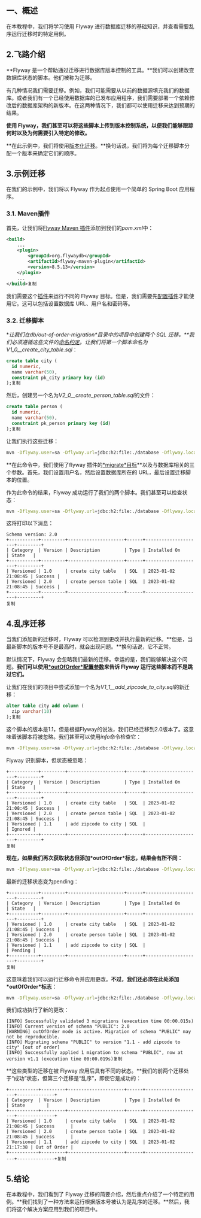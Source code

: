 ## **一、概述**

在本教程中，我们将学习使用 Flyway 进行数据库迁移的基础知识，并查看需要乱序运行迁移时的特定用例。

## **2.飞路介绍**

**Flyway 是一个帮助通过迁移进行数据库版本控制的工具。**我们可以创建改变数据库状态的脚本。他们被称为迁移。

有几种情况我们需要迁移。例如，我们可能需要从以前的数据源填充我们的数据库。或者我们有一个已经使用数据库的已发布应用程序，我们需要部署一个依赖修改后的数据库架构的新版本。在这两种情况下，我们都可以使用迁移来达到预期的结果。

**使用 Flyway，我们甚至可以将这些脚本上传到版本控制系统，以便我们能够跟踪何时以及为何需要引入特定的修改。**

**在此示例中，我们将使用[版本化迁移](https://flywaydb.org/documentation/concepts/migrations#versioned-migrations)。**换句话说，我们将为每个迁移脚本分配一个版本来确定它们的顺序。

## **3.示例迁移**

在我们的示例中，我们将以 Flyway 作为起点使用一个简单的 Spring Boot 应用程序。

### **3.1. Maven插件**

首先，让我们将[Flyway Maven 插件](https://mvnrepository.com/artifact/org.flywaydb/flyway-maven-plugin)添加到我们的*pom.xml*中：

```xml
<build>
    ...
    <plugin>
        <groupId>org.flywaydb</groupId>
        <artifactId>flyway-maven-plugin</artifactId>
        <version>8.5.13</version>
    </plugin>
    ...
</build>复制
```

我们需要这个[插件](https://flywaydb.org/documentation/usage/maven/)来运行不同的 Flyway 目标。但是，我们需要先[配置插件](https://www.baeldung.com/database-migrations-with-flyway#1-plugin-configuration)才能使用它。这可以包括设置数据库 URL、用户名和密码等。

### **3.2. 迁移脚本**

***让我们在db/out-of-order-migration\*目录中的项目中创建两个 SQL 迁移。**我们必须遵循这些文件的[命名约定](https://www.baeldung.com/database-migrations-with-flyway#3-define-first-migration)。让我们将第一个脚本命名为*V1_0__create_city_table.sql*：

```sql
create table city (
  id numeric,
  name varchar(50),
  constraint pk_city primary key (id)
);复制
```

然后，创建另一个名为*V2_0__create_person_table.sql*的文件：

```sql
create table person (
  id numeric,
  name varchar(50),
  constraint pk_person primary key (id)
);复制
```

让我们执行这些迁移：

```bash
mvn -Dflyway.user=sa -Dflyway.url=jdbc:h2:file:./database -Dflyway.locations=filesystem:db/out-of-order-migration flyway:migrate复制
```

**在此命令中，我们使用了flyway 插件的[\*migrate\*目标](https://flywaydb.org/documentation/usage/maven/migrate)**以及与数据库相关的三个参数。首先，我们设置用户名，然后设置数据库所在的 URL，最后设置迁移脚本的位置。

作为此命令的结果，Flyway 成功运行了我们的两个脚本。我们甚至可以检查状态：

```bash
mvn -Dflyway.user=sa -Dflyway.url=jdbc:h2:file:./database -Dflyway.locations=filesystem:db/out-of-order-migration flyway:info复制
```

这将打印以下消息：

```plaintext
Schema version: 2.0
+-----------+---------+---------------------+------+---------------------+---------+
| Category  | Version | Description         | Type | Installed On        | State   |
+-----------+---------+---------------------+------+---------------------+---------+
| Versioned | 1.0     | create city table   | SQL  | 2023-01-02 21:08:45 | Success |
| Versioned | 2.0     | create person table | SQL  | 2023-01-02 21:08:45 | Success |
+-----------+---------+---------------------+------+---------------------+---------+
复制
```

## **4.乱序迁移**

当我们添加新的迁移时，Flyway 可以检测到更改并执行最新的迁移。**但是，当最新脚本的版本号不是最高时，就会出现问题。**换句话说，它不正常。

默认情况下，Flyway 会忽略我们最新的迁移。幸运的是，我们能够解决这个问题。**我们可以使用[\*outOfOrder\*配置参数](https://flywaydb.org/documentation/configuration/parameters/outOfOrder)来告诉 Flyway 运行这些脚本而不是跳过它们。**

让我们在我们的项目中尝试添加一个名为*V1_1__add_zipcode_to_city.sql*的新迁移：

```sql
alter table city add column (
  zip varchar(10)
);复制
```

这个脚本的版本是1.1，但是根据Flyway的说法，我们已经迁移到2.0版本了。这意味着该脚本将被忽略。我们甚至可以使用*info*命令检查它：

```bash
mvn -Dflyway.user=sa -Dflyway.url=jdbc:h2:file:./database -Dflyway.locations=filesystem:db/out-of-order-migration flyway:info复制
```

Flyway 识别脚本，但状态被忽略：

```plaintext
+-----------+---------+---------------------+------+---------------------+---------+
| Category  | Version | Description         | Type | Installed On        | State   |
+-----------+---------+---------------------+------+---------------------+---------+
| Versioned | 1.0     | create city table   | SQL  | 2023-01-02 21:08:45 | Success |
| Versioned | 2.0     | create person table | SQL  | 2023-01-02 21:08:45 | Success |
| Versioned | 1.1     | add zipcode to city | SQL  |                     | Ignored |
+-----------+---------+---------------------+------+---------------------+---------+
复制
```

**现在，如果我们再次获取状态但添加\*outOfOrder\*标志，结果会有所不同：**

```bash
mvn -Dflyway.user=sa -Dflyway.url=jdbc:h2:file:./database -Dflyway.locations=filesystem:db/out-of-order-migration -Dflyway.outOfOrder=true flyway:info复制
```

最新的迁移状态变为pending：

```plaintext
+-----------+---------+---------------------+------+---------------------+---------+
| Category  | Version | Description         | Type | Installed On        | State   |
+-----------+---------+---------------------+------+---------------------+---------+
| Versioned | 1.0     | create city table   | SQL  | 2023-01-02 21:08:45 | Success |
| Versioned | 2.0     | create person table | SQL  | 2023-01-02 21:08:45 | Success |
| Versioned | 1.1     | add zipcode to city | SQL  |                     | Pending |
+-----------+---------+---------------------+------+---------------------+---------+
复制
```

这意味着我们可以运行迁移命令并应用更改。**不过，我们还必须在此处添加\*outOfOrder\*标志**：

```bash
mvn -Dflyway.user=sa -Dflyway.url=jdbc:h2:file:./database -Dflyway.locations=filesystem:db/out-of-order-migration -Dflyway.outOfOrder=true flyway:migrate复制
```

我们成功执行了新的更改：

```plaintext
[INFO] Successfully validated 3 migrations (execution time 00:00.015s)
[INFO] Current version of schema "PUBLIC": 2.0
[WARNING] outOfOrder mode is active. Migration of schema "PUBLIC" may not be reproducible.
[INFO] Migrating schema "PUBLIC" to version "1.1 - add zipcode to city" [out of order]
[INFO] Successfully applied 1 migration to schema "PUBLIC", now at version v1.1 (execution time 00:00.019s)复制
```

**这些类型的迁移在被 Flyway 应用后具有不同的状态。**我们的前两个迁移处于“成功”状态，但第三个迁移是“乱序”，即使它是成功的：

```plaintext
+-----------+---------+---------------------+------+---------------------+--------------+
| Category  | Version | Description         | Type | Installed On        | State        |
+-----------+---------+---------------------+------+---------------------+--------------+
| Versioned | 1.0     | create city table   | SQL  | 2023-01-02 21:08:45 | Success      |
| Versioned | 2.0     | create person table | SQL  | 2023-01-02 21:08:45 | Success      |
| Versioned | 1.1     | add zipcode to city | SQL  | 2023-01-02 21:17:38 | Out of Order |
+-----------+---------+---------------------+------+---------------------+--------------+复制
```

## **5.结论**

在本教程中，我们看到了 Flyway 迁移的简要介绍，然后重点介绍了一个特定的用例。**我们找到了一种方法来运行根据版本号被认为是乱序的迁移。**然后，我们将这个解决方案应用到我们的项目中。